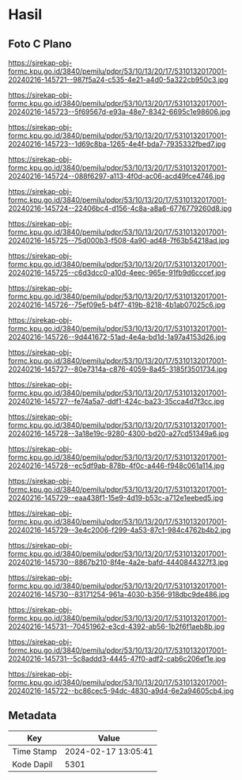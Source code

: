 # Hasil

## Foto C Plano

https://sirekap-obj-formc.kpu.go.id/3840/pemilu/pdpr/53/10/13/20/17/5310132017001-20240216-145721--987f5a24-c535-4e21-a4d0-5a322cb950c3.jpg

https://sirekap-obj-formc.kpu.go.id/3840/pemilu/pdpr/53/10/13/20/17/5310132017001-20240216-145723--5f69567d-e93a-48e7-8342-6695c1e98606.jpg

https://sirekap-obj-formc.kpu.go.id/3840/pemilu/pdpr/53/10/13/20/17/5310132017001-20240216-145723--1d69c8ba-1265-4e4f-bda7-7935332fbed7.jpg

https://sirekap-obj-formc.kpu.go.id/3840/pemilu/pdpr/53/10/13/20/17/5310132017001-20240216-145724--088f6297-a113-4f0d-ac06-acd49fce4746.jpg

https://sirekap-obj-formc.kpu.go.id/3840/pemilu/pdpr/53/10/13/20/17/5310132017001-20240216-145724--22406bc4-d156-4c8a-a8a6-6776779260d8.jpg

https://sirekap-obj-formc.kpu.go.id/3840/pemilu/pdpr/53/10/13/20/17/5310132017001-20240216-145725--75d000b3-f508-4a90-ad48-7f63b54218ad.jpg

https://sirekap-obj-formc.kpu.go.id/3840/pemilu/pdpr/53/10/13/20/17/5310132017001-20240216-145725--c6d3dcc0-a10d-4eec-965e-91fb9d6cccef.jpg

https://sirekap-obj-formc.kpu.go.id/3840/pemilu/pdpr/53/10/13/20/17/5310132017001-20240216-145726--75ef09e5-b4f7-419b-8218-4b1ab07025c6.jpg

https://sirekap-obj-formc.kpu.go.id/3840/pemilu/pdpr/53/10/13/20/17/5310132017001-20240216-145726--9d441672-51ad-4e4a-bd1d-1a97a4153d26.jpg

https://sirekap-obj-formc.kpu.go.id/3840/pemilu/pdpr/53/10/13/20/17/5310132017001-20240216-145727--80e7314a-c876-4059-8a45-3185f3501734.jpg

https://sirekap-obj-formc.kpu.go.id/3840/pemilu/pdpr/53/10/13/20/17/5310132017001-20240216-145727--fe74a5a7-ddf1-424c-ba23-35cca4d7f3cc.jpg

https://sirekap-obj-formc.kpu.go.id/3840/pemilu/pdpr/53/10/13/20/17/5310132017001-20240216-145728--3a18e19c-9280-4300-bd20-a27cd51349a6.jpg

https://sirekap-obj-formc.kpu.go.id/3840/pemilu/pdpr/53/10/13/20/17/5310132017001-20240216-145728--ec5df9ab-878b-4f0c-a446-f948c061a114.jpg

https://sirekap-obj-formc.kpu.go.id/3840/pemilu/pdpr/53/10/13/20/17/5310132017001-20240216-145729--eaa438f1-15e9-4d19-b53c-a712e1eebed5.jpg

https://sirekap-obj-formc.kpu.go.id/3840/pemilu/pdpr/53/10/13/20/17/5310132017001-20240216-145729--3e4c2006-f299-4a53-87c1-984c4762b4b2.jpg

https://sirekap-obj-formc.kpu.go.id/3840/pemilu/pdpr/53/10/13/20/17/5310132017001-20240216-145730--8867b210-8f4e-4a2e-bafd-4440844327f3.jpg

https://sirekap-obj-formc.kpu.go.id/3840/pemilu/pdpr/53/10/13/20/17/5310132017001-20240216-145730--83171254-961a-4030-b356-918dbc9de486.jpg

https://sirekap-obj-formc.kpu.go.id/3840/pemilu/pdpr/53/10/13/20/17/5310132017001-20240216-145731--70451962-e3cd-4392-ab56-1b2f6f1aeb8b.jpg

https://sirekap-obj-formc.kpu.go.id/3840/pemilu/pdpr/53/10/13/20/17/5310132017001-20240216-145731--5c8addd3-4445-47f0-adf2-cab6c206ef1e.jpg

https://sirekap-obj-formc.kpu.go.id/3840/pemilu/pdpr/53/10/13/20/17/5310132017001-20240216-145722--bc86cec5-94dc-4830-a9d4-6e2a94605cb4.jpg


## Metadata

| Key        | Value               |
| ---------- | ------------------- |
| Time Stamp | 2024-02-17 13:05:41 |
| Kode Dapil | 5301                |



